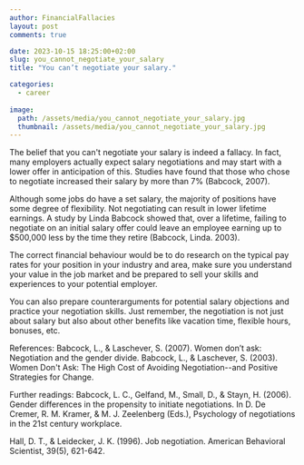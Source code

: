 ```yaml
---
author: FinancialFallacies
layout: post
comments: true

date: 2023-10-15 18:25:00+02:00  
slug: you_cannot_negotiate_your_salary
title: "You can’t negotiate your salary."

categories:
  - career
  
image:
  path: /assets/media/you_cannot_negotiate_your_salary.jpg
  thumbnail: /assets/media/you_cannot_negotiate_your_salary.jpg
---
```


The belief that you can't negotiate your salary is indeed a fallacy. In fact, many employers actually expect salary negotiations and may start with a lower offer in anticipation of this. Studies have found that those who chose to negotiate increased their salary by more than 7% (Babcock, 2007). 

Although some jobs do have a set salary, the majority of positions have some degree of flexibility. Not negotiating can result in lower lifetime earnings. A study by Linda Babcock showed that, over a lifetime, failing to negotiate on an initial salary offer could leave an employee earning up to $500,000 less by the time they retire (Babcock, Linda. 2003).

The correct financial behaviour would be to do research on the typical pay rates for your position in your industry and area, make sure you understand your value in the job market and be prepared to sell your skills and experiences to your potential employer. 

You can also prepare counterarguments for potential salary objections and practice your negotiation skills. Just remember, the negotiation is not just about salary but also about other benefits like vacation time, flexible hours, bonuses, etc.

References:
Babcock, L., & Laschever, S. (2007). Women don’t ask: Negotiation and the gender divide. 
Babcock, L., & Laschever, S. (2003). Women Don't Ask: The High Cost of Avoiding Negotiation--and Positive Strategies for Change.

Further readings:
Babcock, L. C., Gelfand, M., Small, D., & Stayn, H. (2006). Gender differences in the propensity to initiate negotiations. In D. De Cremer, R. M. Kramer, & M. J. Zeelenberg (Eds.), Psychology of negotiations in the 21st century workplace. 

Hall, D. T., & Leidecker, J. K. (1996). Job negotiation. American Behavioral Scientist, 39(5), 621-642.

